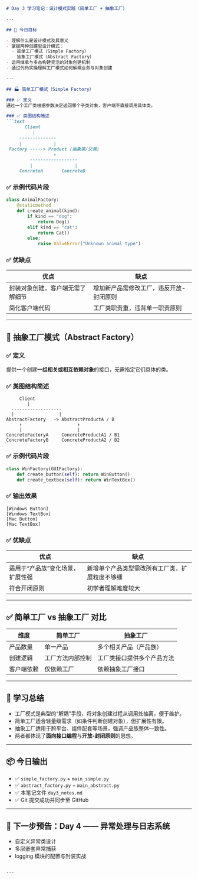 ```markdown
# Day 3 学习笔记：设计模式实践（简单工厂 + 抽象工厂）

---

## 🎯 今日目标

- 理解什么是设计模式及其意义
- 掌握两种创建型设计模式：
  - 简单工厂模式（Simple Factory）
  - 抽象工厂模式（Abstract Factory）
- 运用继承与多态构建灵活的对象创建机制
- 通过代码实操理解工厂模式如何解耦业务与对象创建

---

## 🏭 简单工厂模式（Simple Factory）

### ✅ 定义  
通过一个工厂类根据参数决定返回哪个子类对象，客户端不直接调用具体类。

### ✅ 类图结构简述
```text
       Client
          |
     --------------
     |            |
 Factory -----> Product (抽象类/父类)
                  ↑
         ------------------
         |                |
     ConcreteA       ConcreteB
```

### ✅ 示例代码片段
```python
class AnimalFactory:
    @staticmethod
    def create_animal(kind):
        if kind == "dog":
            return Dog()
        elif kind == "cat":
            return Cat()
        else:
            raise ValueError("Unknown animal type")
```

### ✅ 优缺点

| 优点 | 缺点 |
|------|------|
| 封装对象创建，客户端无需了解细节 | 增加新产品需修改工厂，违反开放-封闭原则 |
| 简化客户端代码 | 工厂类职责重，违背单一职责原则 |

---

## 🧩 抽象工厂模式（Abstract Factory）

### ✅ 定义  
提供一个创建**一组相关或相互依赖对象**的接口，无需指定它们具体的类。

### ✅ 类图结构简述

```text
     Client
        |
  -------------------
  |                 |
AbstractFactory   -> AbstractProductA / B
     ↑                     ↑
     |                     |
ConcreteFactoryA     ConcreteProductA1 / B1
ConcreteFactoryB     ConcreteProductA2 / B2
```

### ✅ 示例代码片段

```python
class WinFactory(GUIFactory):
    def create_button(self): return WinButton()
    def create_textbox(self): return WinTextBox()
```

### ✅ 输出效果

```text
[Windows Button]
[Windows TextBox]
[Mac Button]
[Mac TextBox]
```

### ✅ 优缺点

| 优点 | 缺点 |
|------|------|
| 适用于“产品族”变化场景，扩展性强 | 新增单个产品类型需改所有工厂类，扩展粒度不够细 |
| 符合开闭原则 | 初学者理解难度较大 |

---

## ✅ 简单工厂 vs 抽象工厂 对比

| 维度 | 简单工厂 | 抽象工厂 |
|------|----------|----------|
| 产品数量 | 单一产品 | 多个相关产品（产品族） |
| 创建逻辑 | 工厂方法内部控制 | 工厂类接口提供多个产品方法 |
| 客户端依赖 | 仅依赖工厂 | 依赖抽象工厂接口 |

---

## 🧠 学习总结

- 工厂模式是典型的“解耦”手段，将对象创建过程从调用处抽离，便于维护。
- 简单工厂适合轻量级需求（如条件判断创建对象），但扩展性有限。
- 抽象工厂适用于跨平台、组件配套等场景，强调产品族整体一致性。
- 两者都体现了**面向接口编程**与**开放-封闭原则**的思想。

---

## 📦 今日输出

- ✅ `simple_factory.py` + `main_simple.py`
- ✅ `abstract_factory.py` + `main_abstract.py`
- ✅ 本笔记文件 `day3_notes.md`
- ✅ Git 提交成功并同步至 GitHub

---

## 📌 下一步预告：Day 4 —— 异常处理与日志系统
- 自定义异常类设计
- 多层嵌套异常捕获
- logging 模块的配置与封装实战
```

---